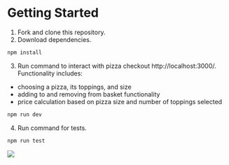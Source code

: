 # Getting Started
1. Fork and clone this repository.
2. Download dependencies.
```bash
npm install
```
3. Run command to interact with pizza checkout http://localhost:3000/. Functionality includes:
- choosing a pizza, its toppings, and size
- adding to and removing from basket functionality
- price calculation based on pizza size and number of toppings selected
```bash
npm run dev
```
4. Run command for tests.
```bash
npm run test
```

![](pizza-checkout.gif)
